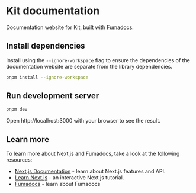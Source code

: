 # Kit documentation

Documentation website for Kit, built with [Fumadocs](https://github.com/fuma-nama/fumadocs).

## Install dependencies

Install using the `--ignore-workspace` flag to ensure the dependencies of the documentation website are separate from the library dependencies.

```bash
pnpm install --ignore-workspace
```

## Run development server

```bash
pnpm dev
```

Open http://localhost:3000 with your browser to see the result.

## Learn more

To learn more about Next.js and Fumadocs, take a look at the following
resources:

- [Next.js Documentation](https://nextjs.org/docs) - learn about Next.js
  features and API.
- [Learn Next.js](https://nextjs.org/learn) - an interactive Next.js tutorial.
- [Fumadocs](https://fumadocs.vercel.app) - learn about Fumadocs
